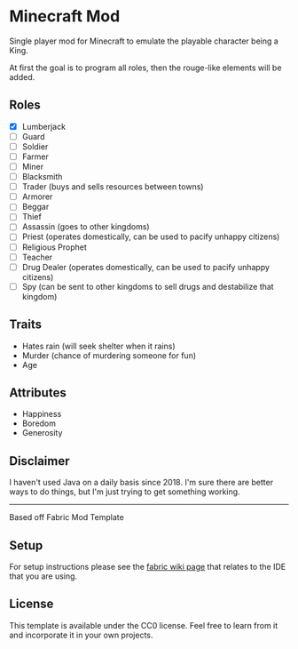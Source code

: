 # Minecraft Mod

Single player mod for Minecraft to emulate the playable character being a King.

At first the goal is to program all roles, then the rouge-like elements will be added.


## Roles

- [x] Lumberjack
- [ ] Guard
- [ ] Soldier
- [ ] Farmer
- [ ] Miner
- [ ] Blacksmith
- [ ] Trader (buys and sells resources between towns)
- [ ] Armorer
- [ ] Beggar
- [ ] Thief
- [ ] Assassin (goes to other kingdoms)
- [ ] Priest (operates domestically, can be used to pacify unhappy citizens)
- [ ] Religious Prophet
- [ ] Teacher
- [ ] Drug Dealer (operates domestically, can be used to pacify unhappy citizens)
- [ ] Spy (can be sent to other kingdoms to sell drugs and destabilize that kingdom)

## Traits

- Hates rain (will seek shelter when it rains)
- Murder (chance of murdering someone for fun)
- Age

## Attributes

- Happiness
- Boredom
- Generosity

## Disclaimer

I haven't used Java on a daily basis since 2018. 
I'm sure there are better ways to do things, but I'm just trying to get something working.

---

Based off Fabric Mod Template

## Setup

For setup instructions please see the [fabric wiki page](https://fabricmc.net/wiki/tutorial:setup) that relates to the IDE that you are using.

## License

This template is available under the CC0 license. Feel free to learn from it and incorporate it in your own projects.
